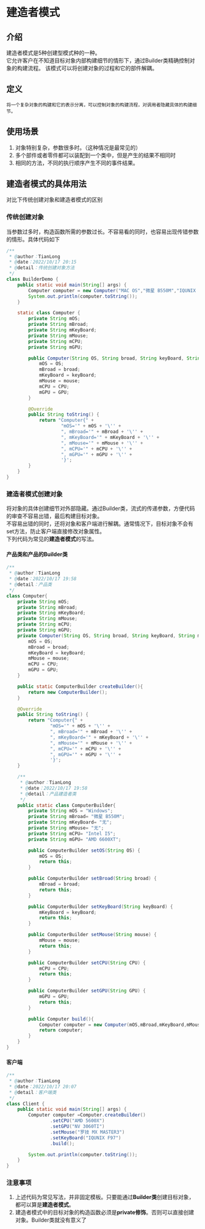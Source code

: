 # 建造者模式
## 介绍
建造者模式是5种创建型模式种的一种。<BR>它允许客户在不知道目标对象内部构建细节的情形下，通过Builder类精确控制对象的构建流程。
该模式可以将创建对象的过程和它的部件解耦。
## 定义
    将一个复杂对象的构建和它的表示分离，可以控制对象的构建流程，对调用者隐藏具体的构建细节。
## 使用场景
1. 对象特别复杂，参数很多时。（这种情况是最常见的）
2. 多个部件或者零件都可以装配到一个类中，但是产生的结果不相同时
3. 相同的方法，不同的执行顺序产生不同的事件结果。
## 建造者模式的具体用法
对比下传统创建对象和建造者模式的区别
### 传统创建对象
当参数过多时，构造函数所需的参数过长。不容易看的同时，也容易出现传错参数的情形。具体代码如下
```java
/**
 * @author：TianLong
 * @date：2022/10/17 20:15
 * @detail：传统创建对象方法
 */
class BuilderDemo {
    public static void main(String[] args) {
        Computer computer = new Computer("MAC OS","微星 B550M","IQUNIX F97","罗技 MX MASTER3","INTEL I5","NV 3060TI");
        System.out.println(computer.toString());
    }

    static class Computer {
        private String mOS;
        private String mBroad;
        private String mKeyBoard;
        private String mMouse;
        private String mCPU;
        private String mGPU;

        public Computer(String OS, String broad, String keyBoard, String mouse, String CPU, String GPU) {
            mOS = OS;
            mBroad = broad;
            mKeyBoard = keyBoard;
            mMouse = mouse;
            mCPU = CPU;
            mGPU = GPU;
        }

        @Override
        public String toString() {
            return "Computer{" +
                    "mOS='" + mOS + '\'' +
                    ", mBroad='" + mBroad + '\'' +
                    ", mKeyBoard='" + mKeyBoard + '\'' +
                    ", mMouse='" + mMouse + '\'' +
                    ", mCPU='" + mCPU + '\'' +
                    ", mGPU='" + mGPU + '\'' +
                    '}';
        }
    }
}
```
### 建造者模式创建对象
将对象的具体创建细节对外部隐藏。通过Builder类，流式的传递参数，方便代码的审查不容易出错，最后构建目标对象。<BR>
不容易出错的同时，还将对象和客户端进行解耦。通常情况下，目标对象不会有set方法，防止客户端直接修改对象属性。<br>
下列代码为常见的**建造者模式**的写法。

#### 产品类和产品的Builder类
```java
/**
 * @author：TianLong
 * @date：2022/10/17 19:58
 * @detail：产品类
 */
class Computer{
    private String mOS;
    private String mBroad;
    private String mKeyBoard;
    private String mMouse;
    private String mCPU;
    private String mGPU;
    private Computer(String OS, String broad, String keyBoard, String mouse, String CPU, String GPU) {
        mOS = OS;
        mBroad = broad;
        mKeyBoard = keyBoard;
        mMouse = mouse;
        mCPU = CPU;
        mGPU = GPU;
    }

    public static ComputerBuilder createBuilder(){
        return new ComputerBuilder();
    }

    @Override
    public String toString() {
        return "Computer{" +
                "mOS='" + mOS + '\'' +
                ", mBroad='" + mBroad + '\'' +
                ", mKeyBoard='" + mKeyBoard + '\'' +
                ", mMouse='" + mMouse + '\'' +
                ", mCPU='" + mCPU + '\'' +
                ", mGPU='" + mGPU + '\'' +
                '}';
    }

    /**
     * @author：TianLong
     * @date：2022/10/17 19:58
     * @detail：产品建造者类
     */
    public static class ComputerBuilder{
        private String mOS = "Windows";
        private String mBroad= "微星 B550M";
        private String mKeyBoard= "无";
        private String mMouse= "无";
        private String mCPU= "Intel I5";
        private String mGPU= "AMD 6600XT";

        public ComputerBuilder setOS(String OS) {
            mOS = OS;
            return this;
        }

        public ComputerBuilder setBroad(String broad) {
            mBroad = broad;
            return this;
        }

        public ComputerBuilder setKeyBoard(String keyBoard) {
            mKeyBoard = keyBoard;
            return this;
        }

        public ComputerBuilder setMouse(String mouse) {
            mMouse = mouse;
            return this;
        }

        public ComputerBuilder setCPU(String CPU) {
            mCPU = CPU;
            return this;
        }

        public ComputerBuilder setGPU(String GPU) {
            mGPU = GPU;
            return this;
        }

        public Computer build(){
            Computer computer = new Computer(mOS,mBroad,mKeyBoard,mMouse,mCPU,mGPU);
            return computer;
        }
    }
}

```
#### 客户端
```java
/**
 * @author：TianLong
 * @date：2022/10/17 20:07
 * @detail：客户端类
 */
class Client {
    public static void main(String[] args) {
        Computer computer =Computer.createBuilder()
                .setCPU("AMD 5600X")
                .setGPU("NV 3060TI")
                .setMouse("罗技 MX MASTER3")
                .setKeyBoard("IQUNIX F97")
                .build();

        System.out.println(computer.toString());
    }
}
```

### 注意事项
1. 上述代码为常见写法，并非固定模板。只要能通过**Builder类**创建目标对象，都可以算是**建造者模式**。
2. 建造者模式中的目标对象的构造函数必须是**private修饰**。否则可以直接创建对象。Builder类就没有意义了